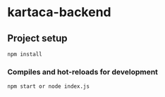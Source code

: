 # kartaca-backend

## Project setup
```
npm install
```

### Compiles and hot-reloads for development
```
npm start or node index.js
```


